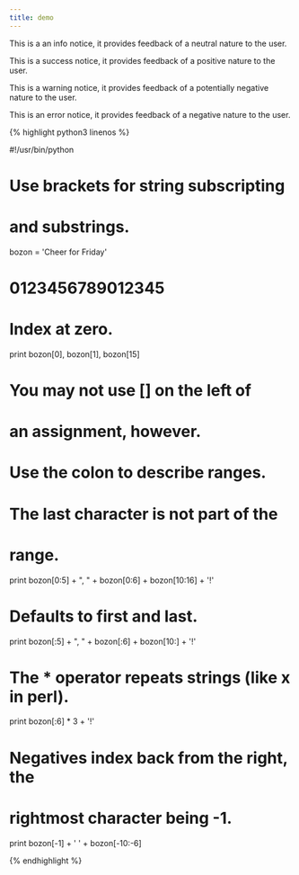 ```yaml
---
title: demo
---
```



<div class="notice info"><p>This is a an info notice, it provides feedback of a neutral nature to the user.</p></div>

<div class="notice success"><p>This is a success notice, it provides feedback of a positive nature to the user.</p></div>

<div class="notice alert"><p>This is a warning notice, it provides feedback of a potentially negative nature to the user.</p></div>

<div class="notice error"><p>This is an error notice, it provides feedback of a negative nature to the user.</p></div>






{% highlight python3 linenos %}

#!/usr/bin/python

# Use brackets for string subscripting
# and substrings.

bozon = 'Cheer for Friday'
#        0123456789012345

# Index at zero.
print bozon[0], bozon[1], bozon[15]

# You may not use [] on the left of
# an assignment, however.

# Use the colon to describe ranges.
# The last character is not part of the
# range.
print bozon[0:5] + ", " + bozon[0:6] + bozon[10:16] + '!'

# Defaults to first and last.
print bozon[:5] + ", " + bozon[:6] + bozon[10:] + '!'

# The * operator repeats strings (like x in perl).
print bozon[:6] * 3 + '!'

# Negatives index back from the right, the
# rightmost character being -1.
print bozon[-1] + ' ' + bozon[-10:-6]

{% endhighlight %}
